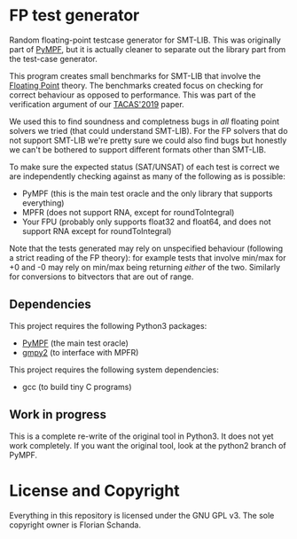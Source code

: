 # FP test generator
Random floating-point testcase generator for SMT-LIB. This was originally part of
[PyMPF](https://github.com/florianschanda/PyMPF), but it is actually cleaner to
separate out the library part from the test-case generator.

This program creates small benchmarks for SMT-LIB that involve the
[Floating Point](http://smtlib.cs.uiowa.edu/theories-FloatingPoint.shtml)
theory. The benchmarks created focus on checking for correct behaviour as opposed
to performance. This was part of the verification argument of our
[TACAS'2019](https://link.springer.com/chapter/10.1007/978-3-030-17462-0_5) paper.

We used this to find soundness and completness bugs in *all* floating point solvers
we tried (that could understand SMT-LIB). For the FP solvers that do not support
SMT-LIB we're pretty sure we could also find bugs but honestly we can't be
bothered to support different formats other than SMT-LIB.

To make sure the expected status (SAT/UNSAT) of each test is correct we are
independently checking against as many of the following as is possible:
* PyMPF (this is the main test oracle and the only library that supports everything)
* MPFR (does not support RNA, except for roundToIntegral)
* Your FPU (probably only supports float32 and float64, and does not support RNA
  except for roundToIntegral)
  
Note that the tests generated may rely on unspecified behaviour (following a strict
reading of the FP theory): for example tests that involve min/max for +0 and -0 may
rely on min/max being returning *either* of the two. Similarly for conversions to
bitvectors that are out of range.

## Dependencies
This project requires the following Python3 packages:
* [PyMPF](https://pypi.org/project/pympf) (the main test oracle)
* [gmpy2](https://pypi.org/project/gmpy2) (to interface with MPFR)

This project requires the following system dependencies:
* gcc (to build tiny C programs)

## Work in progress
This is a complete re-write of the original tool in Python3. It does not yet work
completely. If you want the original tool, look at the python2 branch of PyMPF.

# License and Copyright
Everything in this repository is licensed under the GNU GPL v3. The sole copyright
owner is Florian Schanda.
